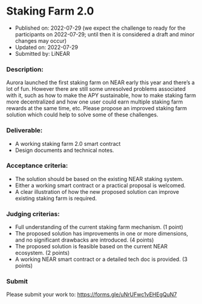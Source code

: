 # Staking Farm 2.0     
* Published on: 2022-07-29 (we expect the challenge to ready for the participants on 2022-07-29; until then it is considered a draft and minor changes may occur)
* Updated on: 2022-07-29
* Submitted by: LiNEAR

### Description:
Aurora launched the first staking farm on NEAR early this year and there’s a lot of fun. However there are still some unresolved problems associated with it, such as how to make the APY sustainable, how to make staking farm more decentralized and how one user could earn multiple staking farm rewards at the same time, etc. Please propose an improved staking farm solution which could help to solve some of these challenges.

### Deliverable:
- A working staking farm 2.0 smart contract
- Design documents and technical notes.

### Acceptance criteria:
- The solution should be based on the existing NEAR staking system. 
- Either a working smart contract or a practical proposal is welcomed.
- A clear illustration of how the new proposed solution can improve existing staking farm is required.

### Judging criterias:
- Full understanding of the current staking farm mechanism. (1 point)
- The proposed solution has improvements in one or more dimensions, and no significant drawbacks are introduced. (4 points)
- The proposed solution is feasible based on the current NEAR ecosystem. (2 points)
- A working NEAR smart contract or a detailed tech doc is provided. (3 points)

### Submit
Please submit your work to: https://forms.gle/uNrUFwc1vEHEgQuN7
